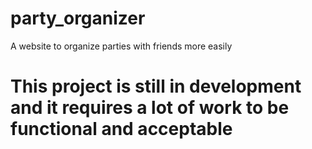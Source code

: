 # party_organizer
A website to organize parties with friends more easily

# This project is still in development and it requires a lot of work to be functional and acceptable
